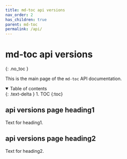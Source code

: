 ```yaml
---
title: md-toc api versions
nav_order: 2
has_children: true
parent: md-toc
permalink: /api/
---
```


# md-toc api versions
{: .no_toc }

This is the main page of the `md-toc` API documentation.

<details open markdown="block">
  <summary>
    Table of contents
  </summary>
  {: .text-delta }
1. TOC
{:toc}
</details>

## api versions page heading1

Text for heading1.

## api versions page heading2

Text for heading2.